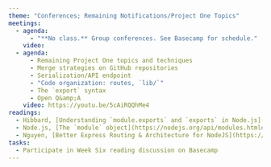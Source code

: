 ```yaml
---
theme: "Conferences; Remaining Notifications/Project One Topics"
meetings:
  - agenda:
      - "**No class.** Group conferences. See Basecamp for schedule."
    video:
  - agenda:
      - Remaining Project One topics and techniques
      - Merge strategies on GitHub repositories
      - Serialization/API endpoint
      - "Code organization: routes, `lib/`"
      - The `export` syntax
      - Open Q&amp;A
    video: https://youtu.be/5cAiRQQhMe4
readings:
  - Hibbard, [Understanding `module.exports` and `exports` in Node.js](https://www.sitepoint.com/understanding-module-exports-exports-node-js/)
  - Node.js, [The `module` object](https://nodejs.org/api/modules.html#modules_the_module_object)
  - Nguyen, [Better Express Routing & Architecture for NodeJS](https://caffeinecoding.com/better-express-routing-for-nodejs/)
tasks:
  - Participate in Week Six reading discussion on Basecamp
---
```

